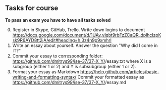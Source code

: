 ## Tasks for course

**To pass an exam you have to have all tasks solved**

0. Register in Skype, GitHub, Trello.
   Write down logins to document
   https://docs.google.com/document/d/1UAv_vIqbt9rbFzZCaQR_dplhcIzpKsk9R6AYD8tt2jA/edit#heading=h.3z4n9p9xmhrl
1. Write an essay about yourself. Answer the question "Why did I come in IT?"
2. Commit your essay to corresponding folder:
   https://github.com/dmitrys99/ise-37/37-X_Y/<your github login>/essay.txt
   where X is a subgroup (either 1 or 2) and Y is subsubgroup (either 1 or 2).
3. Format your essay as Markdown
   https://help.github.com/articles/basic-writing-and-formatting-syntax/
   Commit your formatted essay as
   https://github.com/dmitrys99/ise-37/37-X_Y/<your github login>/essay.md
